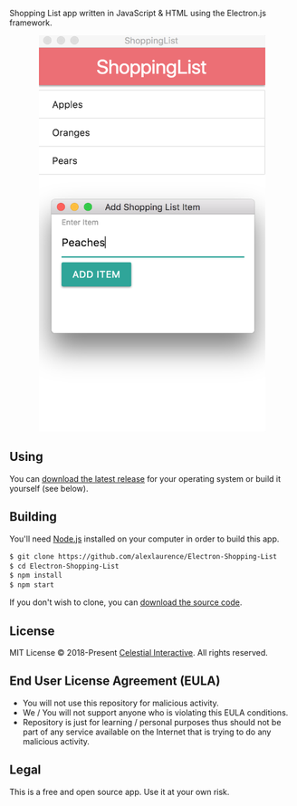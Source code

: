 Shopping List app written in JavaScript & HTML using the Electron.js framework.

<p align="center">
<img src="https://github.com/alexlaurence/Electron-Shopping-List/blob/master/screenshot.png" data-canonical-src="https://github.com/alexlaurence/Electron-Shopping-List/blob/master/screenshot.png" width="400" height="700"/>
</p>


## Using

You can [download the latest release](https://github.com/alexlaurence/Electron-Shopping-List/releases) for your operating system or build it yourself (see below).

## Building

You'll need [Node.js](https://nodejs.org) installed on your computer in order to build this app.

```bash
$ git clone https://github.com/alexlaurence/Electron-Shopping-List
$ cd Electron-Shopping-List
$ npm install
$ npm start
```

If you don't wish to clone, you can [download the source code](https://github.com/alexlaurence/Electron-Shopping-List/archive/master.zip).

## License
MIT License © 2018-Present [Celestial Interactive](https://github.com/celestialinteractive). All rights reserved.

## End User License Agreement (EULA)
- You will not use this repository for malicious activity.
- We / You will not support anyone who is violating this EULA conditions.
- Repository is just for learning / personal purposes thus should not be part of any service available on the Internet that is trying to do any malicious activity.

## Legal
This is a free and open source app. Use it at your own risk.
